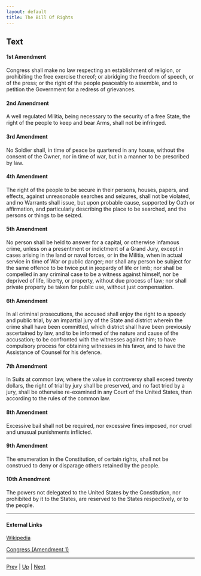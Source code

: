 ```yaml
---
layout: default
title: The Bill Of Rights
---
```


## Text
#### 1st Amendment
Congress shall make no law respecting an establishment of religion, or prohibiting the free exercise thereof; or abridging the freedom of speech, or of the press; or the right of the people peaceably to assemble, and to petition the Government for a redress of grievances.

#### 2nd Amendment
A well regulated Militia, being necessary to the security of a free State, the right of the people to keep and bear Arms, shall not be infringed.

#### 3rd Amendment
No Soldier shall, in time of peace be quartered in any house, without the consent of the Owner, nor in time of war, but in a manner to be prescribed by law.

#### 4th Amendment
The right of the people to be secure in their persons, houses, papers, and effects, against unreasonable searches and seizures, shall not be violated, and no Warrants shall issue, but upon probable cause, supported by Oath or affirmation, and particularly describing the place to be searched, and the persons or things to be seized.

#### 5th Amendment
No person shall be held to answer for a capital, or otherwise infamous crime, unless on a presentment or indictment of a Grand Jury, except in cases arising in the land or naval forces, or in the Militia, when in actual service in time of War or public danger; nor shall any person be subject for the same offence to be twice put in jeopardy of life or limb; nor shall be compelled in any criminal case to be a witness against himself, nor be deprived of life, liberty, or property, without due process of law; nor shall private property be taken for public use, without just compensation.

#### 6th Amendment
In all criminal prosecutions, the accused shall enjoy the right to a speedy and public trial, by an impartial jury of the State and district wherein the crime shall have been committed, which district shall have been previously ascertained by law, and to be informed of the nature and cause of the accusation; to be confronted with the witnesses against him; to have compulsory process for obtaining witnesses in his favor, and to have the Assistance of Counsel for his defence.

#### 7th Amendment
In Suits at common law, where the value in controversy shall exceed twenty dollars, the right of trial by jury shall be preserved, and no fact tried by a jury, shall be otherwise re-examined in any Court of the United States, than according to the rules of the common law.

#### 8th Amendment
Excessive bail shall not be required, nor excessive fines imposed, nor cruel and unusual punishments inflicted.

#### 9th Amendment
The enumeration in the Constitution, of certain rights, shall not be construed to deny or disparage others retained by the people.

#### 10th Amendment
The powers not delegated to the United States by the Constitution, nor prohibited by it to the States, are reserved to the States respectively, or to the people.

---
#### External Links
[Wikipedia](https://en.wikipedia.org/wiki/United_States_Bill_of_Rights)

[Congress (Amendment 1)](https://constitution.congress.gov/constitution/amendment-1/)

---

[Prev](article_7.md) | [Up](README.md) | [Next](amendments.md)
